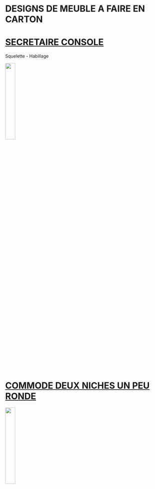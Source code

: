 # DESIGNS DE MEUBLE A FAIRE EN CARTON

# [SECRETAIRE CONSOLE](https://raw.githubusercontent.com/gilboonet/designs/master/MEUBLES/0001.obj)
Squelette - Habillage

<img src="https://raw.githubusercontent.com/gilboonet/designs/master/MEUBLES/0001.png" width=25% height=25%>

# [COMMODE DEUX NICHES UN PEU RONDE](https://raw.githubusercontent.com/gilboonet/designs/master/MEUBLES/0002.obj)
<img src="https://raw.githubusercontent.com/gilboonet/designs/master/MEUBLES/0002.png" width=25% height=25%>
